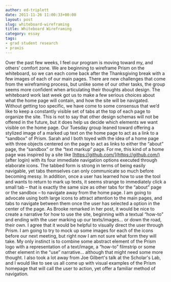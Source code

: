 ```yaml
---
author: ed-triplett
date: 2011-11-26 11:00:33+00:00
layout: post
slug: whiteboard-wireframing
title: Whiteboard Wireframing
category: essay
tags:
- grad student research
- praxis
---
```


Over the past few weeks, I feel our program is moving toward my, and others’ comfort zone. We are beginning to wireframe Prism on the whiteboard, so we can each come back after the Thanksgiving break with a few images of each of our main pages. There are new challenges that come from the wireframing process, but unlike some of our other tasks, the group seems more confident when articulating their thoughts about design. The whiteboard work last week got us to make a few serious choices about what the home page will contain, and how the site will be navigated. Without getting too specific, we have come to some consensus that we’d like to keep a constantly visible set of tabs at the top of each page to organize the site. This is not to say that other design schemas will not be offered in the future, but it does help us decide which elements we want visible on the home page.
Our Tuesday group leaned toward offering a stylized image of a marked up text on the home page to act as a link to a “sandbox” of Prism. Sarah and I both toyed with the idea of a home page with three objects centered on the page to act as links to either the “about” page, the “sandbox” or the “text markup” page. For me, this kind of a home page was inspired by a site like [https://github.com/](https://github.com/) (after login) with its four immediate navigation options executed through elaborate icons. The tabbed form is strong in terms of being easily navigable, yet tabs themselves can only communicate so much before becoming messy. In addition, once a user has learned how to use the tool and wants to return to mark up texts, it seems strange to immediately click a small tab – that is exactly the same size as other tabs for the “about” page or the sandbox – to navigate away from the home page. I am going to advocate using both large icons to attract attention to the main pages, and tabs to navigate between them once the user has selected a option in the center of the page.
As Brooke remarked in her post, it would be nice to create a narrative for how to use the site, beginning with a textual “how-to” and ending with the user marking up our texts/images… or down the road, their own. I agree that it would be helpful to visually direct the user through Prism. I am going to try to mock up some images for each of the icons before our next meeting, but right now I am not sure what form they will take. My only instinct is to combine some abstract element of the Prism logo with a representation of a text/image, a “how-to” filmstrip or some other element in the “use” narrative… although that might need some more thought. I also took a lot away from Joe Gilbert's talk at the Scholar's Lab, and I would like to see us all come up with visual examples of the Prism homepage that will call the user to action, yet offer a familiar method of navigation.
